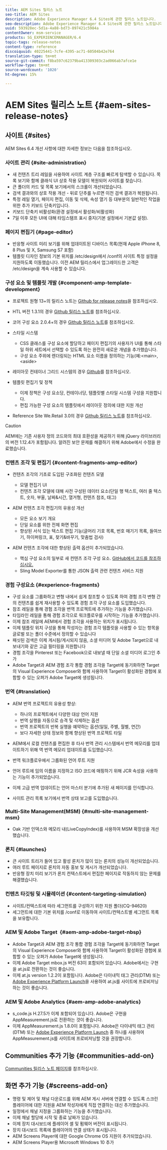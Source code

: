 ```yaml
---
title: AEM Sites 릴리스 노트
seo-title: AEM Sites
description: Adobe Experience Manager 6.4 Sites에 관한 릴리스 노트입니다.
seo-description: Adobe Experience Manager 6.4 Sites에 관한 릴리스 노트입니다.
uuid: 593928ec-5d1a-4a88-bd73-897421c5984a
contentOwner: msm-service
products: SG_EXPERIENCEMANAGER/6.4
topic-tags: release-notes
content-type: reference
discoiquuid: 40225441-7cfe-4395-ac71-60504b42e764
translation-type: tm+mt
source-git-commit: f8ba597c62379ba413309303c2ad066ab7afce1e
workflow-type: tm+mt
source-wordcount: '1020'
ht-degree: 15%

---
```



# AEM Sites 릴리스 노트 {#aem-sites-release-notes}

## 사이트 {#sites}

AEM Sites 6.4 개선 사항에 대한 자세한 정보는 다음을 참조하십시오.

### 사이트 관리 {#site-administration}

* 새 컨텐츠 트리 레일을 사용하여 사이트 계층 구조를 빠르게 탐색할 수 있습니다. 목록 보기와 함께 클래식 UI 상호 작용 모델이 복원되어 사이트를 찾습니다.
* 큰 폴더의 카드 및 목록 보기에서의 스크롤이 개선되었습니다.
* 검색 결과와의 상호 작용 개선 - 뒤로 단추를 누르면 이전 검색 결과가 복원됩니다.
* 특정 레일 열기, 페이지 편집, 이동 및 삭제, 속성 열기 등 대부분의 일반적인 작업을 위한 추가 키보드 단축키입니다.
* 키보드 단축키 비활성화(환경 설정에서 활성화/비활성화)
* 7일 이후 모든 UI에 대해 타임스탬프 표시 중지(기본 설정에서 기본값 설정).

### 페이지 편집기 {#page-editor}

* 반응형 사이트 미리 보기를 위해 업데이트된 디바이스 목록(현재 Apple iPhone 8, 8 Plus 및 X, Samsung S7 포함)
* 템플릿 디자인 정보의 기본 위치를 /etc/design에서 /conf의 사이트 특정 설정을 지원하도록 이동했습니다. 이전 AEM 릴리스에서 업그레이드한 고객은 /etc/design을 계속 사용할 수 있습니다.

### 구성 요소 및 템플릿 개발 {#component-amp-template-development}

* 프로젝트 원형 13+의 릴리스 노트는 [Github for release notes](https://github.com/Adobe-Marketing-Cloud/aem-project-archetype/releases)을 참조하십시오.
* HTL 버전 1.3.1의 경우 [Github 릴리스 노트](https://github.com/Adobe-Marketing-Cloud/htl-spec/releases/tag/1.3.1)를 참조하십시오.
* 코어 구성 요소 2.0.4+의 경우 [Github 릴리스 노트](https://github.com/Adobe-Marketing-Cloud/aem-core-wcm-components/releases)를 참조하십시오.
* 스타일 시스템

   * CSS 클래스를 구성 요소에 할당하고 페이지 편집기의 사용자가 UI를 통해 스타일 하위 세트에서 선택할 수 있도록 하는 완전히 새로운 개념을 추가했습니다.
   * 구성 요소 주위에 렌더링되는 HTML 요소 이름을 정의하는 기능(예:&lt;main>, &lt;aside>

* 레이아웃 컨테이너 그리드 시스템의 경우 [Github](https://github.com/Adobe-Marketing-Cloud/aem-responsivegrid)를 참조하십시오.
* 템플릿 편집기 및 정책

   * 이제 정책은 구성 요소당, 컨테이너당, 템플릿별 스타일 시스템 구성을 지원합니다.
   * 편집 가능한 구성 요소의 템플릿에서 레이아웃 정의에 대한 지원 개선

* Reference Site We.Retail 3.0의 경우 [Github 릴리스 노트](https://github.com/Adobe-Marketing-Cloud/aem-sample-we-retail/releases)를 참조하십시오.

>[!CAUTION]
>
>AEM에는 기존 사용자 정의 코드와의 최대 호환성을 제공하기 위해 jQuery 라이브러리의 버전 1.12.4가 포함됩니다. 알려진 보안 문제를 해결하기 위해 Adobe에서 수정을 완료했습니다.

### 컨텐츠 조각 및 편집기 {#content-fragments-amp-editor}

* 컨텐츠 조각의 기초로 도입된 구조화된 컨텐츠 모델

   * 모델 편집기 UI
   * 컨텐츠 조각 모델에 대해 사전 구성된 데이터 요소(단일 행 텍스트, 여러 줄 텍스트, 숫자, 부울, 날짜&amp;시간, 열거형, 컨텐츠 참조, 태그)

* AEM 컨텐츠 조각 편집기의 유용성 개선

   * 모든 요소 보기 개요
   * 단일 요소를 위한 전체 화면 편집
   * 향상된 서식 있는 텍스트 편집 기능(글머리 기호 목록, 번호 매기기 목록, 들여쓰기, 하이퍼링크, 표, 찾기&amp;바꾸기, 맞춤법 검사)

* AEM 컨텐츠 조각에 대한 향상된 출력 옵션이 추가되었습니다.

   * 핵심 구성 요소의 일부로 새 컨텐츠 조각 구성 요소. [GitHub에서 코드를 참조하십시오.](https://github.com/Adobe-Marketing-Cloud/aem-core-wcm-components/tree/master/extension/contentfragment/content/src/content/jcr_root/apps/core/wcm/extension/components/contentfragment/v1/contentfragment)
   * Sling Model Exporter를 통한 JSON 출력 관련 컨텐츠 서비스 지원

### 경험 구성요소 {#experience-fragments}

* 구성 요소를 그룹화하고 변형 내에서 쉽게 참조할 수 있도록 하여 경험 조각 변형 간의 컨텐츠를 쉽게 재사용할 수 있도록 경험 조각 구성 요소를 도입했습니다.
* 참조 레일을 통해 경험 조각을 번역 프로젝트에 추가하는 기능을 추가했습니다.
* 타임라인 레일을 통해 경험 조각으로 워크플로우를 시작하는 기능을 추가했습니다.
* 이제 참조 레일에 AEM에서 경험 조각을 사용하는 위치가 표시됩니다.
* 이제 템플릿 위치 구성을 통해 작성자는 경험 조각 템플릿을 사용할 수 있는 항목을 글로벌 또는 폴더 수준에서 정의할 수 있습니다
* 패싯된 검색은 이제 게시됨/게시되지 않음, 소셜 미디어 및 Adobe Target으로 내보내기와 같은 고급 필터링을 지원합니다
* 경험 조각을 Pinterest 또는 Facebook으로 내보낼 때 단일 소셜 미디어 로그인 추가
* Adobe Target과 AEM 경험 조각 통합 경험 조각을 Target에 동기화하면 Target의 Visual Experience Composer와 함께 사용하여 Target이 활성화된 경험에 포함할 수 있는 오퍼가 Adobe Target에 생성됩니다.

### 번역 {#translation}

* AEM 번역 프로젝트의 유용성 향상:

   * 하나의 프로젝트에서 다양한 대상 언어 지원
   * 번역 실행을 자동으로 승격 및 삭제하는 옵션
   * 번역 프로젝트의 반복 실행을 예약하는 옵션(일일, 주별, 월별, 연간)
   * 보다 자세한 상태 정보와 함께 향상된 번역 프로젝트 타일

* AEM에서 로컬 컨텐츠를 편집한 후 타사 번역 관리 시스템에서 번역 메모리를 업데이트하기 위해 역 번역 메모리 업데이트를 도입했습니다.
* 번역 워크플로우에서 그룹화된 언어 루트 지원
* 언어 루트에 임의 이름을 지정하고 ISO 코드에 매핑하기 위해 JCR 속성을 사용하는 기능이 추가되었습니다.
* 이제 고급 번역 업데이트는 언어 마스터 분기에 추가된 새 페이지를 인식합니다.
* 사이트 관리 목록 보기에서 번역 상태 보고를 도입했습니다.

### Multi-Site Management(MSM) {#multi-site-management-msm}

* Oak 기반 인덱스와 메모리 내(LiveCopyIndex)를 사용하여 MSM 확장성을 개선했습니다.

### 론치 {#launches}

* 큰 사이트 트리가 들어 있고 활성 론치가 많이 있는 론치의 성능이 개선되었습니다.
* 여러 루트 페이지로 론치의 자동 홍보 및 게시가 개선되었습니다.
* 반응형 장치 미리 보기가 론치 컨텍스트에서 편집한 페이지로 작동하지 않는 문제를 해결했습니다.

### 컨텐츠 타깃팅 및 시뮬레이션 {#content-targeting-simulation}

* 사이트/컨텍스트에 따라 세그먼트를 구성하기 위한 지원 폴더(CQ-94620)
* 세그먼트에 대한 기본 위치를 /conf로 이동하여 사이트/컨텍스트별 세그먼트 목록을 보유합니다.

### AEM 및 Adobe Target  {#aem-amp-adobe-target-nbsp}

* Adobe Target과 AEM 경험 조각 통합 경험 조각을 Target에 동기화하면 Target의 Visual Experience Composer와 함께 사용하여 Target이 활성화된 경험에 포함할 수 있는 오퍼가 Adobe Target에 생성됩니다.
* 이제 Adobe Target mbox.js 버전 63이 포함되어 있습니다. Adobe에서는 구현을 at.js로 전환하는 것이 좋습니다.
* 이제 at.js version 1.2.2이 포함됩니다. Adobe은 다이내믹 태그 관리(DTM) 또는 [Adobe Experience Platform Launch](https://www.adobe.com/enterprise/cloud-platform/launch.html)을 사용하여 at.js를 사이트에 프로비저닝하는 것이 좋습니다.

### AEM 및 Adobe Analytics {#aem-amp-adobe-analytics}

* s_code.js H.27.5가 이제 포함되어 있습니다. Adobe은 구현을 AppMeasurement.js로 전환하는 것이 좋습니다.
* 이제 AppMeasurement.js 1.8.0이 포함됩니다. Adobe은 다이내믹 태그 관리(DTM) 또는 [Adobe Experience Platform Launch](https://www.adobe.com/enterprise/cloud-platform/launch.html) 중 하나를 사용하여 AppMeasurement.js를 사이트에 프로비저닝할 것을 권장합니다.

## Communities 추가 기능 {#communities-add-on}

[Communities 릴리스 노트 페이지](/help/release-notes/communities-release-notes.md)를 참조하십시오.

## 화면 추가 기능 {#screens-add-on}

* 명령 및 제어 및 채널 다운로드를 위해 AEM 게시 서버에 연결할 수 있도록 스크린 플레이어에 대한 지원을 AEM 작성자에게 직접 연결하는 대신 추가했습니다.
* 일정에서 채널 지정을 그룹화하는 기능을 추가했습니다.
* 이제 채널 할당에 시작 및 종료 날짜가 있습니다.
* 이제 장치 대시보드에 플레이어 셸 및 펌웨어 버전이 표시됩니다.
* 장치 대시보드 목록에 플레이어의 연결 상태가 표시됩니다.
* AEM Screens Player에 대한 Google Chrome OS 지원이 추가되었습니다.
* AEM Screens Player용 Microsoft Windows 10 추가
